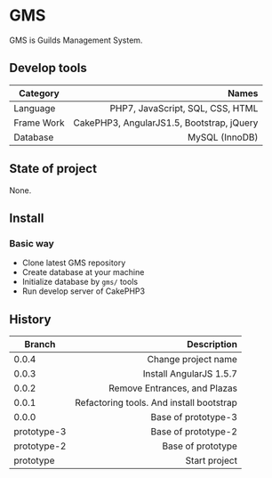 # GMS

GMS is Guilds Management System.

## Develop tools

| Category       | Names                                                      |
| -------------- | ----------------------------------------------------------:|
| Language       | PHP7, JavaScript, SQL, CSS, HTML                           |
| Frame Work     | CakePHP3, AngularJS1.5, Bootstrap, jQuery                  |
| Database       | MySQL (InnoDB)                                             |

## State of project

None.

## Install

### Basic way

* Clone latest GMS repository
* Create database at your machine
* Initialize database by ``` gms/ ``` tools
* Run develop server of CakePHP3

## History

| Branch      | Description                                                   |
| ----------- | -------------------------------------------------------------:|
| 0.0.4       | Change project name                                           |
| 0.0.3       | Install AngularJS 1.5.7                                       | 
| 0.0.2       | Remove Entrances, and Plazas                                  |
| 0.0.1       | Refactoring tools. And install bootstrap                      |
| 0.0.0       | Base of prototype-3                                           |
| prototype-3 | Base of prototype-2                                           |
| prototype-2 | Base of prototype                                             |
| prototype   | Start project                                                 |

